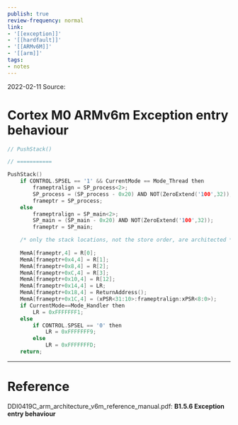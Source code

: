 ```yaml
---
publish: true
review-frequency: normal
link:
- '[[exception]]'
- '[[hardfault]]'
- '[[ARMv6M]]'
- '[[arm]]'
tags:
- notes
---
```

2022-02-11
Source: 

# Cortex M0 ARMv6m Exception entry behaviour

```c
// PushStack()

// ===========

PushStack()  
    if CONTROL.SPSEL == '1' && CurrentMode == Mode_Thread then
        frameptralign = SP_process<2>;  
        SP_process = (SP_process - 0x20) AND NOT(ZeroExtend('100',32));
        frameptr = SP_process;
    else  
        frameptralign = SP_main<2>;  
        SP_main = (SP_main - 0x20) AND NOT(ZeroExtend('100',32));
        frameptr = SP_main;

    /* only the stack locations, not the store order, are architected */
    
    MemA[frameptr,4] = R[0];
    MemA[frameptr+0x4,4] = R[1];
    MemA[frameptr+0x8,4] = R[2];
    MemA[frameptr+0xC,4] = R[3];
    MemA[frameptr+0x10,4] = R[12];
    MemA[frameptr+0x14,4] = LR;
    MemA[frameptr+0x18,4] = ReturnAddress();
    MemA[frameptr+0x1C,4] = (xPSR<31:10>:frameptralign:xPSR<8:0>);
    if CurrentMode==Mode_Handler then
        LR = 0xFFFFFFF1; 
    else
        if CONTROL.SPSEL == '0' then 
            LR = 0xFFFFFFF9;
        else  
            LR = 0xFFFFFFFD;
    return;
```

------
# Reference
DDI0419C_arm_architecture_v6m_reference_manual.pdf: **B1.5.6 Exception entry behaviour**